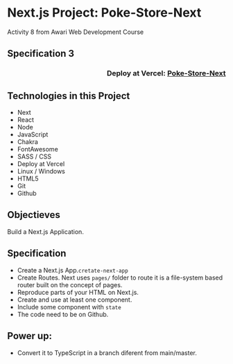 # Next.js Project: Poke-Store-Next
Activity 8 from Awari Web Development Course  
  
## Specification 3 
<div align="right">
  
### Deploy at Vercel: <a href="https://poke-store-next.vercel.app/">Poke-Store-Next</a>  
  
</div>  
  
## Technologies in this Project
- Next
- React
- Node
- JavaScript
- Chakra
- FontAwesome
- SASS / CSS
- Deploy at Vercel
- Linux / Windows
- HTML5
- Git
- Github  
  
## Objectieves
Build a Next.js Application.  
  
## Specification
- Create a Next.js App.`cretate-next-app` 
- Create Routes. Next uses `pages/` folder to route it is a file-system based router built on the concept of pages.
- Reproduce parts of your HTML on Next.js.
- Create and use at least one component.
- Include some component with `state`
- The code need to be on Github.  
  
## Power up:  
- Convert it to TypeScript in a branch diferent from main/master.  
  
